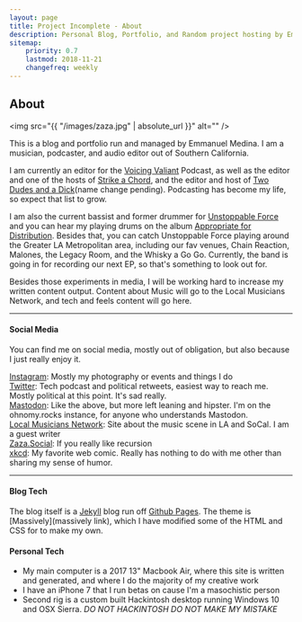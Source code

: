 ```yaml
---
layout: page
title: Project Incomplete - About
description: Personal Blog, Portfolio, and Random project hosting by Emmanuel Medina
sitemap:
    priority: 0.7
    lastmod: 2018-11-21
    changefreq: weekly
---
```

## About

<span class="image left"><img src="{{ "/images/zaza.jpg" | absolute_url }}" alt="" /></span>

<!-- ![I have to post an image of me... don't judge](/images/zaza.jpg "Me the Musician... I guess") -->

This is a blog and portfolio run and managed by Emmanuel Medina. I am a musician, podcaster, and audio editor out of Southern California.

I am currently an editor for the [Voicing Valiant](anchor.fm/voicingvaliant) Podcast, as well as the editor and one of the hosts of [Strike a Chord](https://localmusicnet.wordpress.com/strike-a-chord/), and the editor and host of [Two Dudes and a Dick](anchor.fm/two-dudes)(name change pending). Podcasting has become my life, so expect that list to grow.

I am also the current bassist and former drummer for [Unstoppable Force](unstoppableforce.band) and you can hear my playing drums on the album [Appropriate for Distribution](https://open.spotify.com/album/5XHoS0RDHw5M5Bl8pMIZ07?si=JZvXcc3URuKIJ7dSWK_7qg). Besides that, you can catch Unstoppable Force playing around the Greater LA Metropolitan area, including our fav venues, Chain Reaction, Malones, the Legacy Room, and the Whisky a Go Go. Currently, the band is going in for recording our next EP, so that's something to look out for.



<!---### Content is Important--->
<div class="box">
  <p>
  Besides those experiments in media, I will be working hard to increase my written content output. Content about Music will go to the Local Musicians Network, and tech and feels content will go here.
  </p>
</div>

<!--span class="image left"><img src="{{ "/images/pic05.jpg" | absolute_url }}" alt="" /></span-->

---

#### Social Media

You can find me on social media, mostly out of obligation, but also because I just really enjoy it.

[Instagram](https://www.instagram.com/zazathebassist/): Mostly my photography or events and things I do
<br>
[Twitter](https://twitter.com/zazathebassist): Tech podcast and political retweets, easiest way to reach me. Mostly political at this point. It's sad really.
<br>
[Mastodon](https://ohnomy.rocks/@zaza): Like the above, but more left leaning and hipster. I'm on the ohnomy.rocks instance, for anyone who understands Mastodon.
<br>
[Local Musicians Network](https://localmusicnet.wordpress.com/): Site about the music scene in LA and SoCal. I am a guest writer
<br>
[Zaza.Social](http://zaza.social): If you really like recursion
<br>
[xkcd](xkcd.com): My favorite web comic. Really has nothing to do with me other than sharing my sense of humor.

---

#### Blog Tech

The blog itself is a [Jekyll](https://jekyllrb.com) blog run off [Github Pages](https://pages.github.com). The theme is [Massively](massively link), which I have modified some of the HTML and CSS for to make my own.

#### Personal Tech

- My main computer is a 2017 13" Macbook Air, where this site is written and generated, and where I do the majority of my creative work
- I have an iPhone 7 that I run betas on cause I'm a masochistic person
- Second rig is a custom built Hackintosh desktop running Windows 10 and OSX Sierra. *DO NOT HACKINTOSH DO NOT MAKE MY MISTAKE*
